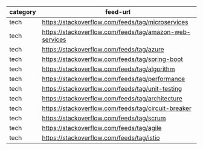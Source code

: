 | category | feed-url                                                   |
|----------|------------------------------------------------------------|
| tech     | https://stackoverflow.com/feeds/tag/microservices          |
| tech     | https://stackoverflow.com/feeds/tag/amazon-web-services    |
| tech     | https://stackoverflow.com/feeds/tag/azure                  |
| tech     | https://stackoverflow.com/feeds/tag/spring-boot            |
| tech     | https://stackoverflow.com/feeds/tag/algorithm              |
| tech     | https://stackoverflow.com/feeds/tag/performance            |
| tech     | https://stackoverflow.com/feeds/tag/unit-testing           |
| tech     | https://stackoverflow.com/feeds/tag/architecture           |
| tech     | https://stackoverflow.com/feeds/tag/circuit-breaker        |
| tech     | https://stackoverflow.com/feeds/tag/scrum        |
| tech     | https://stackoverflow.com/feeds/tag/agile        |
| tech     | https://stackoverflow.com/feeds/tag/istio                  |
